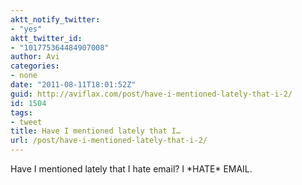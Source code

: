 ```yaml
---
aktt_notify_twitter:
- "yes"
aktt_twitter_id:
- "101775364484907008"
author: Avi
categories:
- none
date: "2011-08-11T18:01:52Z"
guid: http://aviflax.com/post/have-i-mentioned-lately-that-i-2/
id: 1504
tags:
- tweet
title: Have I mentioned lately that I…
url: /post/have-i-mentioned-lately-that-i-2/
---
```

Have I mentioned lately that I hate email? I \*HATE\* EMAIL.